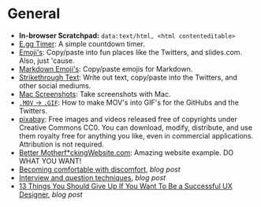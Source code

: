 # General    

* **In-browser Scratchpad:** `data:text/html, <html contenteditable>`    
* [E.gg Timer](http://e.ggtimer.com): A simple countdown timer.  
* [Emoji's](http://getemoji.com): Copy/paste into fun places like the Twitters, and slides.com. Also, just 'cause.  
* [Markdown Emoji's](http://www.emoji-cheat-sheet.com): Copy/paste emojis for Markdown.  
* [Strikethrough Text](http://manytools.org/facebook-twitter/strikethrough-text): Write out text, copy/paste into the Twitters, and other social mediums.  
* [Mac Screenshots](https://support.apple.com/en-us/HT201361): Take screenshots with Mac.  
* [`.MOV` → `.GIF`](https://gist.github.com/dergachev/4627207): How to make MOV's into GIF's for the GitHubs and the Twitters.  
* [pixabay](https://pixabay.com/): Free images and videos released free of copyrights under Creative Commons CC0. You can download, modify, distribute, and use them royalty free for anything you like, even in commercial applications. Attribution is not required.  
* [Better Motherf*ckingWebsite.com](http://bettermotherfuckingwebsite.com): Amazing website example. DO WHAT YOU WANT!  
* [Becoming comfortable with discomfort](https://louderthanten.com/coax/becoming-comfortable-with-discomfort), _blog post_  
* [Interview and question techniques](https://blog.prototypr.io/what-ux-researchers-can-learn-from-louis-theroux-69db740d63ba), _blog post_  
* [13 Things You Should Give Up If You Want To Be a Successful UX Designer](https://uxplanet.org/12-things-you-should-give-up-if-you-want-to-be-a-successful-ux-designer-f5bc8581a848), _blog post_  
